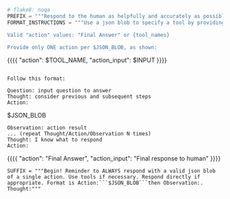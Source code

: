 ```python
# flake8: noqa
PREFIX = """Respond to the human as helpfully and accurately as possible. You have access to the following tools:"""
FORMAT_INSTRUCTIONS = """Use a json blob to specify a tool by providing an action key (tool name) and an action_input key (tool input).

Valid "action" values: "Final Answer" or {tool_names}

Provide only ONE action per $JSON_BLOB, as shown:

```
{{{{
  "action": $TOOL_NAME,
  "action_input": $INPUT
}}}}
```

Follow this format:

Question: input question to answer
Thought: consider previous and subsequent steps
Action:
```
$JSON_BLOB
```
Observation: action result
... (repeat Thought/Action/Observation N times)
Thought: I know what to respond
Action:
```
{{{{
  "action": "Final Answer",
  "action_input": "Final response to human"
}}}}
```"""
SUFFIX = """Begin! Reminder to ALWAYS respond with a valid json blob of a single action. Use tools if necessary. Respond directly if appropriate. Format is Action:```$JSON_BLOB```then Observation:.
Thought:"""

```
